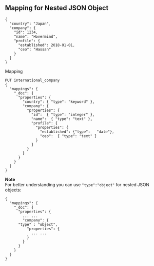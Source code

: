 ## Mapping for Nested JSON Object
```
{ 
  "country": "Japan",
  "company": { 
    "id": 1234,
	"name": "Hovermind",
    "profile": { 
      "established": 2018-01-01,
	  "ceo": "Hassan"
    }
  }
}
```
Mapping
```
PUT international_company
{
  "mappings": {
    "_doc": { 
      "properties": {
        "country": { "type": "keyword" },
        "company": { 
          "properties": {
            "id":  { "type": "integer" },
            "name":  { "type": "text" },
            "profile": { 
              "properties": {
                "established": {"type":   "date"},
                "ceo":  { "type": "text" }
              }
            }
          }
        }
      }
    }
  }
}
```
**Note**    
For better understanding you can use `"type":"object"` for nested JSON objects:
```
{
  "mappings": {
    "_doc": { 
      "properties": {
        ... ...
        "company": {
	  "type" : "object",
          "properties": {
            ... ...
          }
        }
      }
    }
  }
}
```
